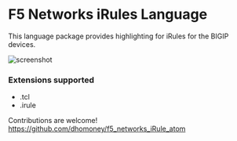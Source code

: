# F5 Networks iRules Language

This language package provides highlighting for iRules for the BIGIP devices.

![screenshot](https://raw.githubusercontent.com/dhomoney/f5_networks_iRule_atom/master/f5networks.png)

### Extensions supported
- .tcl
- .irule

Contributions are welcome!
https://github.com/dhomoney/f5_networks_iRule_atom
